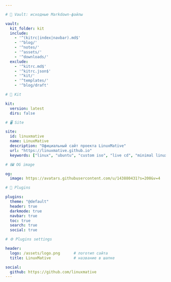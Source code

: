 ```yaml
---

# 📂 Vault: исходные Markdown-файлы

vault:
  kit_folder: kit
  include: 
    - '^(kitrc|index|navbar).md$'
    - '^blog/'
    - '^notes/'
    - '^assets/'
    - '^downloads/'
  exclude: 
    - '^kitrc.md$'
    - '^kitrc.json$'
    - '^kit/'
    - '^templates/'
    - '^blog/draft'

# 🧰 Kit

kit:
  version: latest
  dirs: false

# 🖥️ Site

site:
  id: linuxmative
  name: LinuxMative
  description: "Официальный сайт проекта LinuxMative"
  url: "https://linuxmative.github.io"
  keywords: ["linux", "ubuntu", "custom iso", "live cd", "minimal linux"]

# 🖼️ OG image

og:
  image: https://avatars.githubusercontent.com/u/143880431?s=200&v=4

# 🔌 Plugins

plugins:
  theme: "@default"
  header: true
  darkmode: true
  navbar: true
  toc: true
  search: true
  social: true

# ⚙️ Plugins settings

header:
  logo: /assets/logo.png      # логотип сайта
  title: LinuxMative          # название в шапке

social:
  github: https://github.com/linuxmative
---
```


